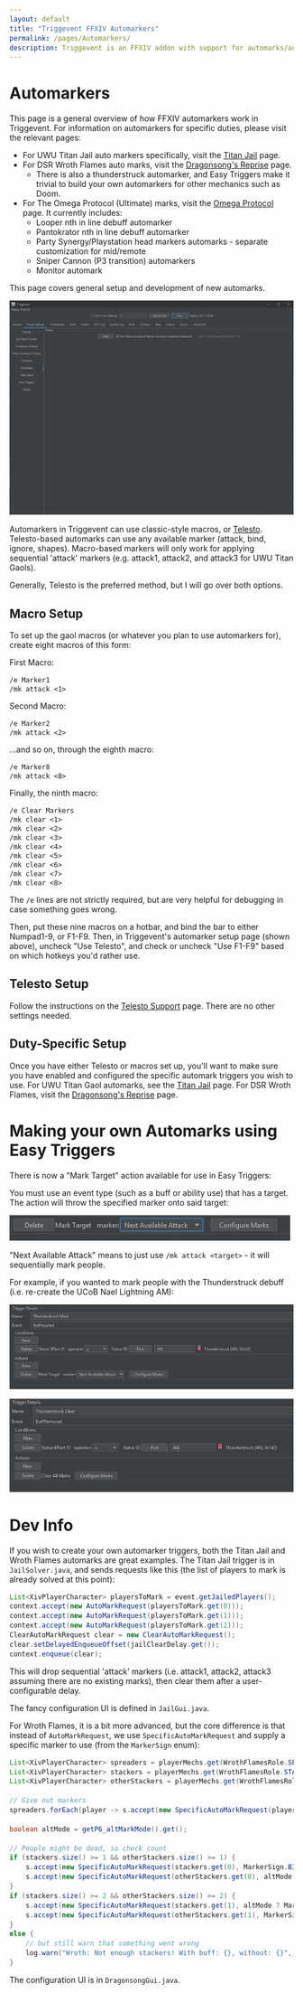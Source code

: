 ```yaml
---
layout: default
title: "Triggevent FFXIV Automarkers"
permalink: /pages/Automarkers/
description: Triggevent is an FFXIV addon with support for automarks/automarkers, including UWU Titan Gaols, Wroth Flames, and Omega Protocol.
---
```


# Automarkers

This page is a general overview of how FFXIV automarkers work in Triggevent. For information on 
automarkers for specific duties, please visit the relevant pages:
- For UWU Titan Jail auto markers specifically, visit the [Titan Jail](Titan-Jail.md) page.
- For DSR Wroth Flames auto marks, visit the [Dragonsong's Reprise](Dragonsong-Triggers.md) page. 
  - There is also a thunderstruck automarker, and Easy Triggers make it trivial to build your own automarkers for other mechanics such as Doom.
- For The Omega Protocol (Ultimate) marks, visit the [Omega Protocol](/pages/triggers/The-Omega-Protocol-Ultimate.md) page. It currently includes:
  - Looper nth in line debuff automarker
  - Pantokrator nth in line debuff automarker
  - Party Synergy/Playstation head markers automarks - separate customization for mid/remote
  - Sniper Cannon (P3 transition) automarkers
  - Monitor automark

This page covers general setup and development of new automarks.

![Automarkers Config Panel](auto-marks.png)

Automarkers in Triggevent can use classic-style macros, or [Telesto](Telesto-Support.md). Telesto-based
automarks can use any available marker (attack, bind, ignore, shapes). Macro-based markers will only
work for applying sequential 'attack' markers (e.g. attack1, attack2, and attack3 for UWU Titan Gaols).

Generally, Telesto is the preferred method, but I will go over both options.

## Macro Setup

To set up the gaol macros (or whatever you plan to use automarkers for), create eight macros of this form:

First Macro:

```
/e Marker1
/mk attack <1>
```

Second Macro:

```
/e Marker2
/mk attack <2>
```

...and so on, through the eighth macro:

```
/e Marker8
/mk attack <8>
```

Finally, the ninth macro:

```
/e Clear Markers
/mk clear <1>
/mk clear <2>
/mk clear <3>
/mk clear <4>
/mk clear <5>
/mk clear <6>
/mk clear <7>
/mk clear <8>
```

The `/e` lines are not strictly required, but are very helpful for debugging in case something goes wrong.

Then, put these nine macros on a hotbar, and bind the bar to either Numpad1-9, or F1-F9. Then, in Triggevent's
automarker setup page (shown above), uncheck "Use Telesto", and check or uncheck "Use F1-F9" based on which
hotkeys you'd rather use.

## Telesto Setup

Follow the instructions on the [Telesto Support](Telesto-Support.md) page. There are no other settings needed.

## Duty-Specific Setup

Once you have either Telesto or macros set up, you'll want to make sure you have enabled and configured the
specific automark triggers you wish to use. For UWU Titan Gaol automarks, see the [Titan Jail](Titan-Jail.md) page.
For DSR Wroth Flames, visit the [Dragonsong's Reprise](Dragonsong-Triggers.md) page.

# Making your own Automarks using Easy Triggers

There is now a "Mark Target" action available for use in Easy Triggers:

You must use an event type (such as a buff or ability use) that has a target. The action will throw the specified
marker onto said target:

![Easy Triggers Automarks](easy-triggers-am.png)

"Next Available Attack" means to just use `/mk attack <target>` - it will sequentially mark people.

For example, if you wanted to mark people with the Thunderstruck debuff (i.e. re-create the UCoB Nael Lightning AM):

![Nael Thunder Automark Part 1](nael-am-1.png)

![Nael Thunder Automark Part 2](nael-am-2.png)

# Dev Info

If you wish to create your own automarker triggers, both the Titan Jail and Wroth Flames automarks are great
examples. The Titan Jail trigger is in `JailSolver.java`, and sends requests like this (the list of players to
mark is already solved at this point):

[//]: # (@formatter:off)
```java
List<XivPlayerCharacter> playersToMark = event.getJailedPlayers();
context.accept(new AutoMarkRequest(playersToMark.get(0)));
context.accept(new AutoMarkRequest(playersToMark.get(1)));
context.accept(new AutoMarkRequest(playersToMark.get(2)));
ClearAutoMarkRequest clear = new ClearAutoMarkRequest();
clear.setDelayedEnqueueOffset(jailClearDelay.get());
context.enqueue(clear);
```
[//]: # (@formatter:on)

This will drop sequential 'attack' markers (i.e. attack1, attack2, attack3 assuming there are no existing marks),
then clear them after a user-configurable delay.

The fancy configuration UI is defined in `JailGui.java`.

For Wroth Flames, it is a bit more advanced, but the core difference is that instead of `AutoMarkRequest`, we use
`SpecificAutoMarkRequest` and supply a specific marker to use (from the `MarkerSign` enum):

[//]: # (@formatter:off)
```java
List<XivPlayerCharacter> spreaders = playerMechs.get(WrothFlamesRole.SPREAD);
List<XivPlayerCharacter> stackers = playerMechs.get(WrothFlamesRole.STACK);
List<XivPlayerCharacter> otherStackers = playerMechs.get(WrothFlamesRole.NOTHING);

// Give out markers
spreaders.forEach(player -> s.accept(new SpecificAutoMarkRequest(player, MarkerSign.ATTACK_NEXT)));

boolean altMode = getP6_altMarkMode().get();

// People might be dead, so check count
if (stackers.size() >= 1 && otherStackers.size() >= 1) {
    s.accept(new SpecificAutoMarkRequest(stackers.get(0), MarkerSign.BIND1));
    s.accept(new SpecificAutoMarkRequest(otherStackers.get(0), altMode ? MarkerSign.BIND2 : MarkerSign.IGNORE1));
}
if (stackers.size() >= 2 && otherStackers.size() >= 2) {
    s.accept(new SpecificAutoMarkRequest(stackers.get(1), altMode ? MarkerSign.IGNORE1 : MarkerSign.BIND2));
    s.accept(new SpecificAutoMarkRequest(otherStackers.get(1), MarkerSign.IGNORE2));
}
else {
    // but still warn that something went wrong
    log.warn("Wroth: Not enough stackers! With buff: {}, without: {}", stackers, otherStackers);
}
```
[//]: # (@formatter:on)

The configuration UI is in `DragonsongGui.java`.